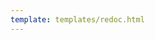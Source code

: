 ```yaml
---
template: templates/redoc.html
---
```


<redoc spec-url="{{base_path}}/apis/organization-apis/restapis/organization-user-invitation.yaml" theme='{{redoc_theme}}'></redoc>
